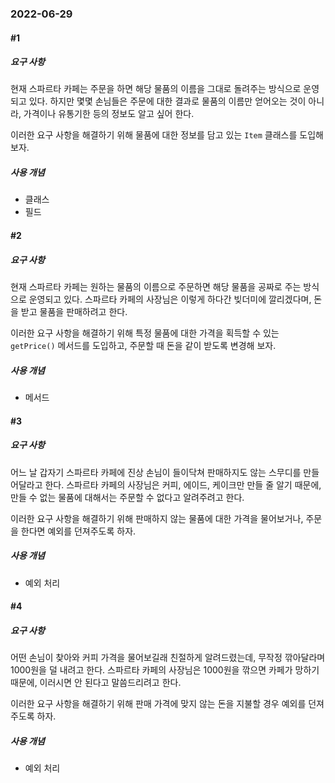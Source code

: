 ### 2022-06-29

#### #1

##### 요구 사항

현재 스파르타 카페는 주문을 하면 해당 물품의 이름을 그대로 돌려주는 방식으로 운영되고 있다. 하지만 몇몇 손님들은 주문에 대한 결과로 물품의 이름만 얻어오는 것이 아니라, 가격이나 유통기한 등의 정보도 알고 싶어 한다.

이러한 요구 사항을 해결하기 위해 물품에 대한 정보를 담고 있는 `Item` 클래스를 도입해 보자.

##### 사용 개념

- 클래스
- 필드

#### #2

##### 요구 사항

현재 스파르타 카페는 원하는 물품의 이름으로 주문하면 해당 물품을 공짜로 주는 방식으로 운영되고 있다. 스파르타 카페의 사장님은 이렇게 하다간 빚더미에 깔리겠다며, 돈을 받고 물품을 판매하려고 한다.

이러한 요구 사항을 해결하기 위해 특정 물품에 대한 가격을 획득할 수 있는 `getPrice()` 메서드를 도입하고, 주문할 때 돈을 같이 받도록 변경해 보자.

##### 사용 개념

- 메서드

#### #3

##### 요구 사항

어느 날 갑자기 스파르타 카페에 진상 손님이 들이닥쳐 판매하지도 않는 스무디를 만들어달라고 한다. 스파르타 카페의 사장님은 커피, 에이드, 케이크만 만들 줄 알기 때문에, 만들 수 없는 물품에 대해서는 주문할 수 없다고 알려주려고 한다.

이러한 요구 사항을 해결하기 위해 판매하지 않는 물품에 대한 가격을 물어보거나, 주문을 한다면 예외를 던져주도록 하자.

##### 사용 개념

- 예외 처리

#### #4

##### 요구 사항

어떤 손님이 찾아와 커피 가격을 물어보길래 친절하게 알려드렸는데, 무작정 깎아달라며 1000원을 덜 내려고 한다. 스파르타 카페의 사장님은 1000원을 깎으면 카페가 망하기 때문에, 이러시면 안 된다고 말씀드리려고 한다.

이러한 요구 사항을 해결하기 위해 판매 가격에 맞지 않는 돈을 지불할 경우 예외를 던져주도록 하자.

##### 사용 개념

- 예외 처리
